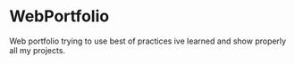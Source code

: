 # WebPortfolio

Web portfolio trying to use best of practices ive learned and show properly all my projects.

